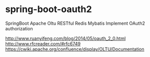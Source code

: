 # spring-boot-oauth2
SpringBoot  Apache Oltu  RESTful  Redis Mybatis  Implement OAuth2 authorization

http://www.ruanyifeng.com/blog/2014/05/oauth_2_0.html
http://www.rfcreader.com/#rfc6749
https://cwiki.apache.org/confluence/display/OLTU/Documentation
